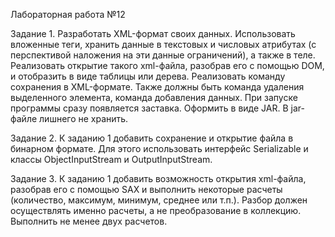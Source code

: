 Лабораторная работа №12

Задание 1. Разработать XML-формат своих данных. Использовать
вложенные теги, хранить данные в текстовых и числовых атрибутах (с
перспективой наложения на эти данные ограничений), а также в теле.
Реализовать открытие такого xml-файла, разобрав его с помощью DOM, и
отобразить в виде таблицы или дерева. Реализовать команду сохранения в
XML-формате.
Также должны быть команда удаления выделенного элемента, команда
добавления данных. При запуске программы сразу появляется заставка.
Оформить в виде JAR. В jar-файле лишнего не хранить.

Задание 2. К заданию 1 добавить сохранение и открытие файла в бинарном
формате. Для этого использовать интерфейс Serializable и классы
ObjectInputStream и OutputInputStream.

Задание 3. К заданию 1 добавить возможность открытия xml-файла,
разобрав его с помощью SAX и выполнить некоторые расчеты (количество,
максимум, минимум, среднее или т.п.). Разбор должен осуществлять именно
расчеты, а не преобразование в коллекцию. Выполнить не менее двух
расчетов.
